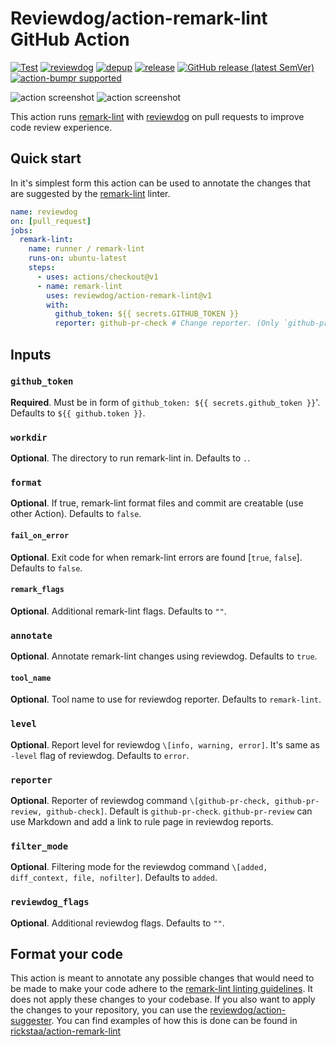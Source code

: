 # Reviewdog/action-remark-lint GitHub Action

[![Test](https://github.com/reviewdog/action-remark-lint/workflows/Test/badge.svg)](https://github.com/reviewdog/action-remark-lint/actions?query=workflow%3ATest)
[![reviewdog](https://github.com/reviewdog/action-remark-lint/workflows/reviewdog/badge.svg)](https://github.com/reviewdog/action-remark-lint/actions?query=workflow%3Areviewdog)
[![depup](https://github.com/reviewdog/action-remark-lint/workflows/depup/badge.svg)](https://github.com/reviewdog/action-remark-lint/actions?query=workflow%3Adepup)
[![release](https://github.com/reviewdog/action-remark-lint/workflows/release/badge.svg)](https://github.com/reviewdog/action-remark-lint/actions?query=workflow%3Arelease)
[![GitHub release (latest SemVer)](https://img.shields.io/github/v/release/reviewdog/action-remark-lint?logo=github\&sort=semver)](https://github.com/reviewdog/action-remark-lint/releases)
[![action-bumpr supported](https://img.shields.io/badge/bumpr-supported-ff69b4?logo=github\&link=https://github.com/haya14busa/action-bumpr)](https://github.com/haya14busa/action-bumpr)

![action screenshot](https://user-images.githubusercontent.com/17570430/102060312-4ee5e000-3df2-11eb-8c82-767afeccd8db.png)
![action screenshot](https://user-images.githubusercontent.com/17570430/102059912-d3842e80-3df1-11eb-9b0a-2e04eab5e294.png)

This action runs [remark-lint](https://github.com/remarkjs/remark-lint) with [reviewdog](https://github.com/reviewdog/reviewdog) on pull requests to improve code review experience.

## Quick start

In it's simplest form this action can be used to annotate the changes that are suggested by the [remark-lint](https://github.com/remarkjs/remark-lint) linter.

```yml
name: reviewdog
on: [pull_request]
jobs:
  remark-lint:
    name: runner / remark-lint
    runs-on: ubuntu-latest
    steps:
      - uses: actions/checkout@v1
      - name: remark-lint
        uses: reviewdog/action-remark-lint@v1
        with:
          github_token: ${{ secrets.GITHUB_TOKEN }}
          reporter: github-pr-check # Change reporter. (Only `github-pr-check` is supported at the moment).
```

## Inputs

### `github_token`

**Required**. Must be in form of `github_token: ${{ secrets.github_token }}`'. Defaults to `${{ github.token }}`.

### `workdir`

**Optional**. The directory to run remark-lint in. Defaults to `.`.

### `format`

**Optional**. If true, remark-lint format files and commit are creatable (use other Action). Defaults to `false`.

#### `fail_on_error`

**Optional**. Exit code for when remark-lint errors are found \[`true`, `false`]. Defaults to `false`.

#### `remark_flags`

**Optional**. Additional remark-lint flags. Defaults to `""`.

### `annotate`

**Optional**. Annotate remark-lint changes using reviewdog. Defaults to `true`.

#### `tool_name`

**Optional**. Tool name to use for reviewdog reporter. Defaults to `remark-lint`.

### `level`

**Optional**. Report level for reviewdog `\[info, warning, error]`. It's same as `-level` flag of reviewdog. Defaults to `error`.

### `reporter`

**Optional**. Reporter of reviewdog command `\[github-pr-check, github-pr-review, github-check]`.
Default is `github-pr-check`. `github-pr-review` can use Markdown and add a link to rule page in reviewdog reports.

### `filter_mode`

**Optional**. Filtering mode for the reviewdog command `\[added, diff_context, file, nofilter]`. Defaults to `added`.

### `reviewdog_flags`

**Optional**. Additional reviewdog flags. Defaults to `""`.

## Format your code

This action is meant to annotate any possible changes that would need to be made to make your code adhere to the [remark-lint linting guidelines](https://github.com/remarkjs/remark-lint). It does not apply these changes to your codebase. If you also want to apply the changes to your repository, you can use the [reviewdog/action-suggester](https://github.com/reviewdog/action-suggester). You can find examples of how this is done can be found in [rickstaa/action-remark-lint](https://github.com/rickstaa/action-remark-lint/)

